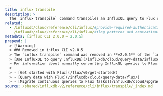 ```yaml
---
title: influx transpile
description: >
  The `influx transpile` command transpiles an InfluxQL query to Flux source code.
related:
  - /influxdb/cloud/reference/cli/influx/#provide-required-authentication-credentials, influx CLI—Provide required authentication credentials
  - /influxdb/cloud/reference/cli/influx/#flag-patterns-and-conventions, influx CLI—Flag patterns and conventions
metadata: [influx CLI 2.0.0 – 2.0.5]
prepend: |
  > [!Warning]
  > ### Removed in influx CLI v2.0.5
  > The `influx transpile` command was removed in **v2.0.5** of the `influx` CLI.
  > [Use InfluxQL to query InfluxDB](/influxdb/cloud/query-data/influxql/).
  > For information about manually converting InfluxQL queries to Flux, see:
  > 
  > - [Get started with Flux](/flux/v0/get-started/)
  > - [Query data with Flux](/influxdb/cloud/query-data/flux/)
  > - [Migrate continuous queries to Flux tasks](/influxdb/cloud/upgrade/v1-to-cloud/migrate-cqs/)
source: /shared/influxdb-v2/reference/cli/influx/transpile/_index.md
---
```


<!-- The content of this file is at 
// SOURCE content/shared/influxdb-v2/reference/cli/influx/transpile/_index.md-->
